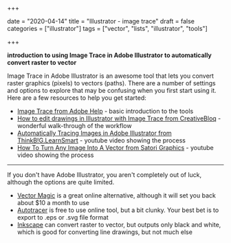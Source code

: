+++

date = "2020-04-14"
title = "Illustrator - image trace"
draft = false
categories = ["illustrator"]
tags = ["vector", "lists", "illustrator", "tools"]

+++

**introduction to using Image Trace in Adobe Illustrator to automatically convert raster to vector**

<!--more-->

Image Trace in Adobe Illustrator is an awesome tool that lets you convert raster graphics (pixels) to vectors (paths). There are a number of settings and options to explore that may be confusing when you first start using it. Here are a few resources to help you get started:

- [Image Trace from Adobe Help](https://helpx.adobe.com/illustrator/using/image-trace.html) - basic introduction to the tools
- [How to edit drawings in Illustrator with Image Trace from CreativeBloq](https://www.creativebloq.com/illustrator/edit-drawings-image-trace-5132576) - wonderful walk-through of the workflow
- [Automatically Tracing Images in Adobe Illustrator from ThinkB!G.LearnSmart](https://youtu.be/_8qLwnECT9E) - youtube video showing the process
- [How To Turn Any Image Into A Vector from Satori Graphics](https://youtu.be/VPQ8i5BQaDE) - youtube video showing the process

---

If you don't have Adobe Illustrator, you aren't completely out of luck, although the options are quite limited.  

- [Vector Magic](https://vectormagic.com/) is a great online alternative, although it will set you back about $10 a month to use 
- [Autotracer](https://www.autotracer.org/) is free to use online tool, but a bit clunky. Your best bet is to export to .eps or .svg file format
-  [Inkscape](https://inkscape.org/) can convert raster to vector, but outputs only black and white, which is good for converting line drawings, but not much else
